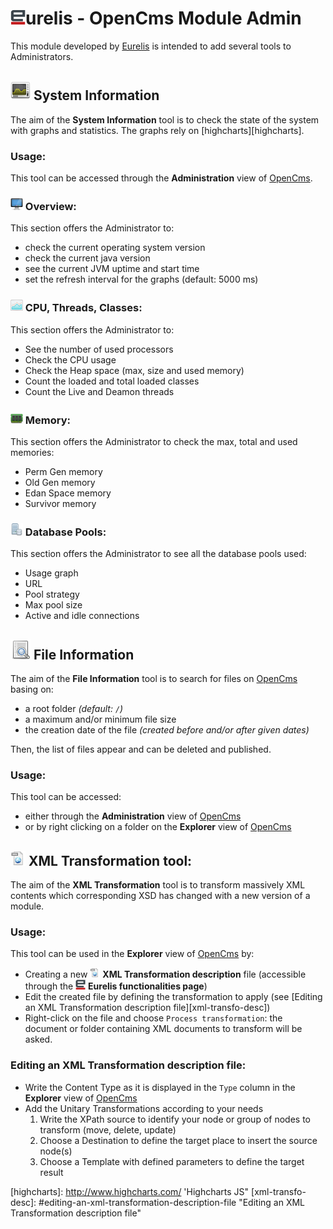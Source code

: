 ![Eurelis][eurelis-icon-big]urelis - OpenCms Module Admin
==============================

This module developed by [Eurelis][eurelis] is intended to add several tools to Administrators.


![System Information icon][system-information] System Information
-----------------------------------------------------------------
The aim of the **System Information** tool is to check the state of the system with graphs and statistics.
The graphs rely on [highcharts][highcharts].

### Usage:
This tool can be accessed through the **Administration** view of [OpenCms][opencms].

### ![Overview][overview] Overview:
This section offers the Administrator to:
- check the current operating system version
- check the current java version
- see the current JVM uptime and start time
- set the refresh interval for the graphs (default: 5000 ms)

### ![CPU & Threads & Classes][cpu-threads] CPU, Threads, Classes:
This section offers the Administrator to:
- See the number of used processors
- Check the CPU usage
- Check the Heap space (max, size and used memory)
- Count the loaded and total loaded classes
- Count the Live and Deamon threads

### ![Memory][memory] Memory:
This section offers the Administrator to check the max, total and used memories:
- Perm Gen memory
- Old Gen memory
- Edan Space memory
- Survivor memory

### ![Database Pools][database] Database Pools:
This section offers the Administrator to see all the database pools used:
- Usage graph
- URL
- Pool strategy
- Max pool size
- Active and idle connections



![File Information icon][file-information] File Information
-----------------------------------------------------------
The aim of the **File Information** tool is to search for files on [OpenCms][opencms] basing on:
- a root folder *(default: `/`)*
- a maximum and/or minimum file size
- the creation date of the file *(created before and/or after given dates)*

Then, the list of files appear and can be deleted and published.

### Usage:
This tool can be accessed:
- either through the **Administration** view of [OpenCms][opencms]
- or by right clicking on a folder on the **Explorer**  view of [OpenCms][opencms]



![XML Transformation icon][xml-transform-big] XML Transformation tool:
-----------------------------------------------------------------
The aim of the **XML Transformation** tool is to transform massively XML contents which corresponding XSD has changed with a new version of a module.

### Usage:
This tool can be used in the **Explorer**  view of [OpenCms][opencms] by:
- Creating a new ![XML Transformation icon][xml-transform] **XML Transformation description** file (accessible through the  ![Eurelis tools][eurelis-icon]  **Eurelis functionalities page**)
- Edit the created file by defining the transformation to apply (see [Editing an XML Transformation description file][xml-transfo-desc])
- Right-click on the file and choose `Process transformation`: the document or folder containing XML documents to transform will be asked.

### Editing an XML Transformation description file:
- Write the Content Type as it is displayed in the `Type` column in the **Explorer**  view of [OpenCms][opencms]
- Add the Unitary Transformations according to your needs
  1. Write the XPath source to identify your node or group of nodes to transform (move, delete, update)
  2. Choose a Destination to define the target place to insert the source node(s)
  3. Choose a Template with defined parameters to define the target result


[eurelis]: http://www.eurelis.com "Agitateur de Technologies"
[opencms]: http://www.opencms.org/ "OpenCms"
[highcharts]: http://www.highcharts.com/ 'Highcharts JS"
[xml-transfo-desc]: #editing-an-xml-transformation-description-file "Editing an XML Transformation description file"

[system-information]: /vfs_module/system/workplace/resources/tools/admin/icons/big/system-information.png "System Information"
[file-information]: /vfs_module/system/workplace/resources/tools/admin/icons/big/file-information.png "File Information"
[overview]: /vfs_module/system/workplace/resources/tools/admin/icons/small/overview.png "Overview"
[cpu-threads]: /vfs_module/system/workplace/resources/tools/admin/icons/small/cpu-threads.png "CPU & Threads & Classes"
[memory]: /vfs_module/system/workplace/resources/tools/admin/icons/small/memory.png "Memory"
[database]: /vfs_module/system/workplace/resources/tools/admin/icons/small/database.png "Database Pools"
[eurelis-icon-big]: /vfs_module/system/workplace/resources/filetypes/eurelis_big.png "Eurelis Tools"
[eurelis-icon]: /vfs_module/system/workplace/resources/filetypes/eurelis.png "Eurelis Tools"
[xml-transform-big]: /vfs_module/system/workplace/resources/filetypes/xml-transform_big.png "XML Transformation tool"
[xml-transform]: /vfs_module/system/workplace/resources/filetypes/xml-transform.png "XML Transformation tool"


